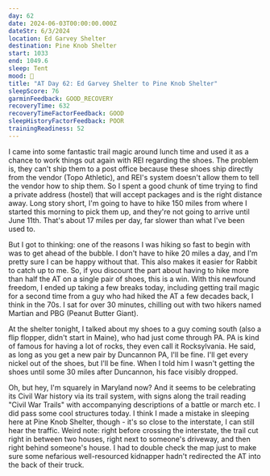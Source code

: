 ```yaml
---
day: 62
date: 2024-06-03T00:00:00.000Z
dateStr: 6/3/2024
location: Ed Garvey Shelter
destination: Pine Knob Shelter
start: 1033
end: 1049.6
sleep: Tent
mood: 🙂
title: "AT Day 62: Ed Garvey Shelter to Pine Knob Shelter"
sleepScore: 76
garminFeedback: GOOD_RECOVERY
recoveryTime: 632
recoveryTimeFactorFeedback: GOOD
sleepHistoryFactorFeedback: POOR
trainingReadiness: 52
---
```

I came into some fantastic trail magic around lunch time and used it as a chance to work things out again with REI regarding the shoes. The problem is, they can't ship them to a post office because these shoes ship directly from the vendor (Topo Athletic), and REI's system doesn't allow them to tell the vendor how to ship them. So I spent a good chunk of time trying to find a private address (hostel) that will accept packages and is the right distance away. Long story short, I'm going to have to hike 150 miles from where I started this morning to pick them up, and they're not going to arrive until June 11th. That's about 17 miles per day, far slower than what I've been used to.

But I got to thinking: one of the reasons I was hiking so fast to begin with was to get ahead of the bubble. I don't have to hike 20 miles a day, and I'm pretty sure I can be happy without that. This also makes it easier for Rabbit to catch up to me. So, if you discount the part about having to hike more than half the AT on a single pair of shoes, this is a win. With this newfound freedom, I ended up taking a few breaks today, including getting trail magic for a second time from a guy who had hiked the AT a few decades back, I think in the 70s. I sat for over 30 minutes, chilling out with two hikers named Martian and PBG (Peanut Butter Giant).

At the shelter tonight, I talked about my shoes to a guy coming south (also a flip flopper, didn't start in Maine), who had just come through PA. PA is kind of famous for having a lot of rocks, they even call it Rocksylvania. He said, as long as you get a new pair by Duncannon PA, I'll be fine. I'll get every nickel out of the shoes, but I'll be fine. When I told him I wasn't getting the shoes until some 30 miles after Duncannon, his face visibly dropped.

Oh, but hey, I'm squarely in Maryland now? And it seems to be celebrating its Civil War history via its trail system, with signs along the trail reading "Civil War Trails" with accompanying descriptions of a battle or march etc. I did pass some cool structures today. I think I made a mistake in sleeping here at Pine Knob Shelter, though - it's so close to the interstate, I can still hear the traffic. Weird note: right before crossing the interstate, the trail cut right in between two houses, right next to someone's driveway, and then right behind someone's house. I had to double check the map just to make sure some nefarious well-resourced kidnapper hadn't redirected the AT into the back of their truck.
